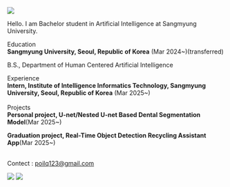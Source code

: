 <img src="https://capsule-render.vercel.app/api?type=Waving&color=auto&height=300&section=header&text=Jeahyun%20Park&fontSize=90&animation=fadeIn" />

Hello. I am Bachelor student in Artificial Intelligence at Sangmyung University.

<summary>
  Education
</summary>
  <b>Sangmyung University, Seoul, Republic of Korea</b> (Mar 2024~)(transferred)
  
  B.S., Department of Human Centered Artificial Intelligence


<summary>
  Experience
</summary>
  <b>Intern, Institute of Intelligence Informatics Technology, Sangmyung University, Seoul, Republic of Korea</b> (Mar 2025~)
<br><br>
<summary>
  Projects
</summary>
  <b>Personal project, U-net/Nested U-net Based Dental Segmentation Model</b>(Mar 2025~)
  
  <b>Graduation project, Real-Time Object Detection Recycling Assistant App</b>(Mar 2025~)
<br><br>

Contect : poilq123@gmail.com

![](https://github.com/secret-sky/github-stats-transparent/blob/output/generated/overview.svg)
![](https://github.com/secret-sky/github-stats-transparent/blob/output/generated/languages.svg)
